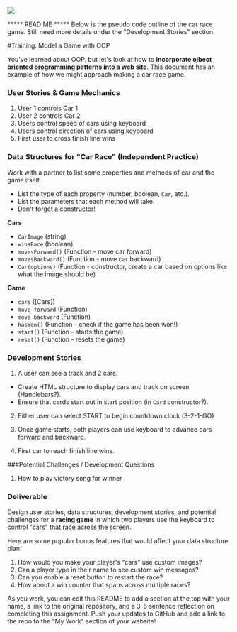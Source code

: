<!--
Creator: <Name>
Location: SF
-->

![](https://ga-dash.s3.amazonaws.com/production/assets/logo-9f88ae6c9c3871690e33280fcf557f33.png)


***** READ ME *****
Below is the pseudo code outline of the car race game. Still need more details under the "Development Stories" section.


#Training: Model a Game with OOP


You've learned about OOP, but let's look at how to **incorporate ojbect oriented programming patterns into a web site**.  This document has an example of how we might approach making a car race game.

### User Stories & Game Mechanics
1. User 1 controls Car 1
2. User 2 controls Car 2
3. Users control speed of cars using keyboard 
4. Users control direction of cars using keyboard
5. First user to cross finish line wins


### Data Structures for "Car Race" (Independent Practice)

Work with a partner to list some properties and methods of car and the game itself.

* List the type of each property (number, boolean, `Car`, etc.).
* List the parameters that each method will take.
* Don't forget a constructor!

**Cars**
  - `CarImage` (string)
  - `winsRace` (boolean)
  - `movesForward()` (Function - move car forward)
  - `movesBackward()` (Function - move car backward)
  - `Car(options)` (Function - constructor, create a car based on options like what the image should be)

**Game**
  - `cars` ([Cars])
  - `move forward` (Function)
  - `move backward` (Function)
  - `hasWon()` (Function - check if the game has been won!)
  - `start()` (Function - starts the game)
  - `reset()` (Function - resets the game)



### Development Stories

1. A user can see a track and 2 cars.
  * Create HTML structure to display cars and track on screen (Handlebars?).
  * Ensure that cards start out in start position  (in `Card` constructor?).

2. Either user can select START to begin countdown clock (3-2-1-GO)


3. Once game starts, both players can use keyboard to advance cars forward and backward.

5. First car to reach finish line wins.


###Potential Challenges / Development Questions

1. How to play victory song for winner


### Deliverable

Design user stories, data structures, development stories, and potential challenges for a **racing game** in which two players use the keyboard to control "cars" that race across the screen.

Here are some popular bonus features that would affect your data structure plan:

1. How would you make your player's "cars" use custom images?
2. Can a player type in their name to see custom win messages?
3. Can you enable a reset button to restart the race?
4. How about a win counter that spans across multiple races?

As you work, you can edit this README to add a section at the top with your name, a link to the original repository, and a 3-5 sentence reflection on completing this assignment. Push your updates to GitHub and add a link to the repo to the "My Work" section of your website!
